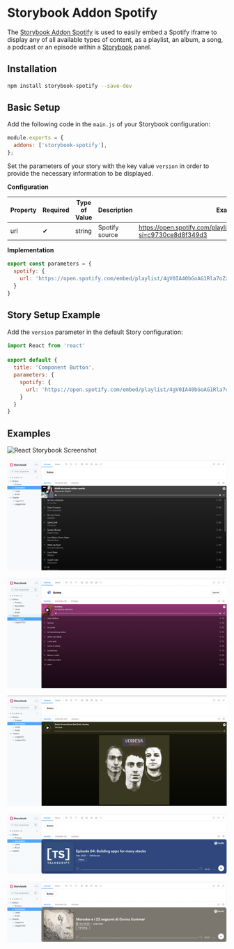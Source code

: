 # Storybook Addon Spotify

The [Storybook Addon Spotify](https://storybook.js.org/addons/storybook-spotify/) is used to easily embed a Spotify iframe to display any of all available types of content, as a playlist, an album, a song, a podcast or an episode within a [Storybook](https://storybook.js.org) panel.
## Installation

```sh
npm install storybook-spotify --save-dev
```

## Basic Setup

Add the following code in the `main.js` of your Storybook configuration:

```js
module.exports = {
  addons: ['storybook-spotify'],
};
```

Set the parameters of your story with the key value `version` in order to provide the necessary information to be displayed.

**Configuration**

| Property | Required | Type of Value | Description | Example |
|---|---|---|---|---|
| url | ✔ | string | Spotify source | https://open.spotify.com/playlist/4gV0IA40bGoAG1Rla7oZzQ?si=c9730ce8d8f349d3 |

**Implementation**

```js
export const parameters = {
  spotify: {
    url: 'https://open.spotify.com/embed/playlist/4gV0IA40bGoAG1Rla7oZzQ?si=c9730ce8d8f349d3'
  }
}
```

## Story Setup Example

Add the `version` parameter in the default Story configuration:

```js
import React from 'react'

export default {
  title: 'Component Button',
  parameters: {
    spotify: {
      url: 'https://open.spotify.com/embed/playlist/4gV0IA40bGoAG1Rla7oZzQ?si=c9730ce8d8f349d3'
    }
  }
}
```

## Examples

![React Storybook Screenshot](https://raw.githubusercontent.com/etchteam/storybook-addon-status/master/screenshot.png)

![](images/playlist.png)

![](images/album.png)

![](images/track.png)

![](images/podcast-show.png)

![](images/episode.png)
